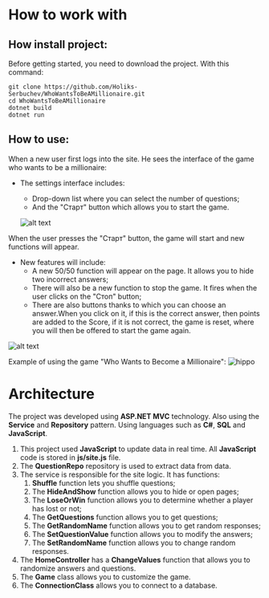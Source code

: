 # How to work with
## How install project:
Before getting started, you need to download the project.
  With this command:
 ```
 git clone https://github.com/Holiks-Serbuchev/WhoWantsToBeAMillionaire.git
 cd WhoWantsToBeAMillionaire
 dotnet build
 dotnet run
 ```
 ## How to use:
When a new user first logs into the site. He sees the interface of the game who wants to be a millionaire:
* The settings interface includes:
  * Drop-down list where you can select the number of questions;
  * And the "Старт" button which allows you to start the game.
   
   ![alt text](https://media.discordapp.net/attachments/592433653683060761/885481328705962024/unknown.png?width=1320&height=676)
   
When the user presses the "Старт" button, the game will start and new functions will appear.
* New features will include:
    * A new 50/50 function will appear on the page. It allows you to hide two incorrect answers;
    * There will also be a new function to stop the game. It fires when the user clicks on the "Стоп" button;
    * There are also buttons thanks to which you can choose an answer.When you click on it, if this is the correct answer, then points are added to the Score, if it is not correct, the game is reset, where you will then be offered to start the game again.


 ![alt text](https://media.discordapp.net/attachments/592433653683060761/885491655363407912/unknown.png?width=1320&height=676)

Example of using the game "Who Wants to Become a Millionaire":
 ![hippo](https://media.discordapp.net/attachments/592433653683060761/885510011755847700/d55d5f3e3df1db68.gif?width=920&height=458)

# Architecture
The project was developed using __ASP.NET MVC__ technology. Also using the __Service__ and __Repository__ pattern. Using languages such as __C#__, __SQL__ and __JavaScript__.
1. This project used __JavaScript__ to update data in real time. All __JavaScript__ code is stored in __js/site.js__ file.
2. The __QuestionRepo__ repository is used to extract data from data.
3. The service is responsible for the site logic. It has functions:
    1.  __Shuffle__ function lets you shuffle questions;
    2. The __HideAndShow__ function allows you to hide or open pages;
    3. The __LoseOrWin__ function allows you to determine whether a player has lost or not;
    4. The __GetQuestions__ function allows you to get questions;
    5. The __GetRandomName__ function allows you to get random responses;
    6. The __SetQuestionValue__ function allows you to modify the answers;
    7. The __SetRandomName__ function allows you to change random responses.
4. The __HomeController__ has a __ChangeValues__ ​​function that allows you to randomize answers and questions.
5. The __Game__ class allows you to customize the game.
6. The __ConnectionClass__ allows you to connect to a database.
